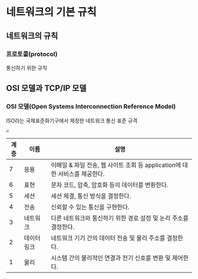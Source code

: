 # 네트워크의 기본 규칙

## 네트워크의 규칙

### 프로토콜(protocol)

통신하기 위한 규칙



## OSI 모델과 TCP/IP 모델

### OSI 모델(Open Systems Interconnection Reference Model)

ISO라는 국제표준화기구에서 제정한 네트워크 통신 표준 규격

<img src="https://www.cloudflare.com/img/learning/ddos/what-is-a-ddos-attack/osi-model-7-layers.svg" style="zoom:50%;" />

| 계층 | 이름        | 설명                                                         |
| ---- | ----------- | ------------------------------------------------------------ |
| 7    | 응용        | 이메일 & 파일 전송, 웹 사이트 조회 등 application에 대한 서비스를 제공한다. |
| 6    | 표현        | 문자 코드, 압축, 암호화 등의 데이터를 변환한다.              |
| 5    | 세션        | 세션 체결, 통신 방식을 결정한다.                             |
| 4    | 전송        | 신뢰할 수 있는 통신을 구현한다.                              |
| 3    | 네트워크    | 다른 네트워크와 통신하기 위한 경로 설정 및 논리 주소를 결정한다. |
| 2    | 데이터 링크 | 네트워크 기기 간의 데이터 전송 및 물리 주소를 결정한다.      |
| 1    | 물리        | 시스템 간의 물리적인 연결과 전기 신호를 변환 및 제어한다.    |

